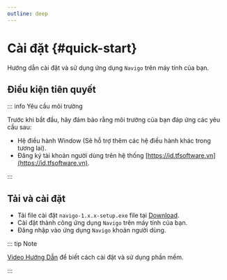 ```yaml
---
outline: deep
---
```


# Cài đặt {#quick-start}

Hướng dẫn cài đặt và sử dụng ứng dụng `Navigo` trên máy tính của bạn.

## Điều kiện tiên quyết

::: info Yêu cầu môi trường

Trước khi bắt đầu, hãy đảm bảo rằng môi trường của bạn đáp ứng các yêu cầu sau:

- Hệ điều hành Window (Sẽ hỗ trợ thêm các hệ điều hành khác trong tương lai).
- Đăng ký tài khoản người dùng trên hệ thống [https://id.tfsoftware.vn](https://id.tfsoftware.vn).

:::

## Tải và cài đặt

- Tải file cài đặt `navigo-1.x.x-setup.exe` file tại [Download](https://github.com/tuquet/navigo/releases/latest).
- Cài đặt thành công ứng dụng `Navigo` trên máy tính của bạn.
- Đăng nhập vào ứng dụng `Navigo` khoản người dùng.

::: tip Note

[Video Hướng Dẫn](https://www.youtube.com/watch?v=3QOvzv9J6ZM) để biết cách cài đặt và sử dụng phần mềm.

:::
